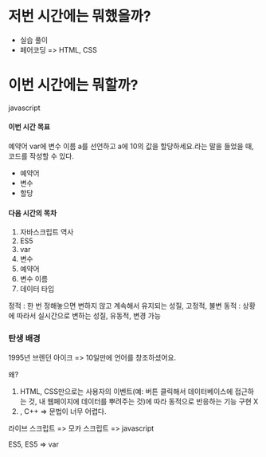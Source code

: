 # 저번 시간에는 뭐했을까?

- 실습 풀이
- 페어코딩 => HTML, CSS

# 이번 시간에는 뭐할까?

javascript

#### 이번 시간 목표

예약어 var에 변수 이름 a를 선언하고 a에 10의 값을 할당하세요.라는 말을 들었을 때, 코드를 작성할 수 있다.

- 예약어
- 변수
- 할당

#### 다음 시간의 목차

1. 자바스크립트 역사
2. ES5
3. var
4. 변수
5. 예약어
6. 변수 이름
7. 데이터 타입

정적 : 한 번 정해놓으면 변하지 않고 계속해서 유지되는 성질, 고정적, 불변
동적 : 상황에 따라서 실시간으로 변하는 성질, 유동적, 변경 가능  

### 탄생 배경

1995년 브렌던 아이크 => 10일만에 언어를 창조하셨어요.

왜?

1. HTML, CSS만으로는 사용자의 이벤트(예: 버튼 클릭해서 데이터베이스에 접근하는 것, 내 웹페이지에 데이터를 뿌려주는 것)에 따라 동적으로 반응하는 기능 구현 X
2. , C++ => 문법이 너무 어렵다.

라이브 스크립트 => 모카 스크립트 => javascript

ES5, ES5 => var


